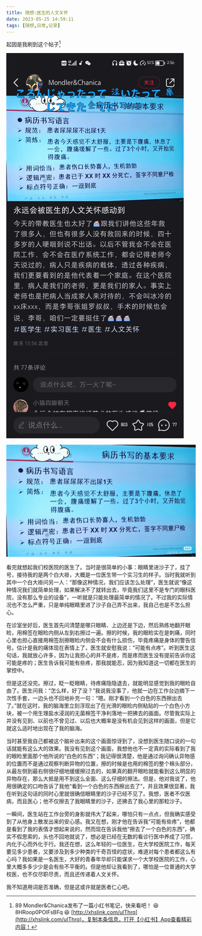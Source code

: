 ```yaml
---
title: 随想:医生的人文关怀
date: 2023-05-25 14:59:11
tags: [随想,日常,记录]
---
```


起因是我刷到这个帖子[^1]

![](./随想-医生的人文关怀_2023-05-25-/postclip.jpg)

![](./随想-医生的人文关怀_2023-05-25-/postimg.jpg)

看完就想起我们校医院的医生了。当时是很简单的小事：眼睛里进沙子了，挂了号，接待我的是两个白大褂，大概是一位医生带一个实习生的样子。当时我就听到其中一个白大褂问另一人：“那像这种情况，我们应该怎么处理”，医生就说“像这种情况我们就简单处理，如果解决不了就转出去，毕竟我们这里不是专门的眼科医院，没有那么专业的设备”，一听就是只能处理最简单的情况了。不过我的实际情况也不怎么严重，只是单纯眼睛里进了沙子自己弄不出来，我自己也是不怎么担心。

在诊室坐好后，医生首先问清楚是哪只眼睛、上边还是下边，然后熟练地翻开眼睑，用棉签在眼睑内侧从左到右擦过一遍。擦的时候，我的眼睑实在是刺痛，同时心里也担心直接用棉签刮擦眼睑内侧会不会有什么损伤，毕竟疼痛是身体的警告信号。估计是我的痛体现在表情上了，医生就安慰我说：“可能有点疼”。听到医生这句话，我就放心许多，因为让我担心的并不是疼，而是疼而医生没有提前告诉你这可能是疼的；医生告诉我可能有些疼，那我就能忍，因为我知道这一切都在医生的掌控中。

但是这还没完。擦过，眨一眨眼睛，待疼痛隐隐退去，就能明显感觉到我的眼睑自由了。医生问我：“怎么样，好了没？”我说我没事了，他就一边在工作台边摘下一次性手套，一边头也不回地补充一句：“嗯。刚才看到一个白色的东西擦出去了。”就在这时，我的脑海里立刻浮现出了在光滑的眼睑内侧粘贴的一个白色小方块，被一个用生理盐水浸润的无菌棉签干净利落地一把拂去的画面。尽管我实际上并没有见到、以前也不曾见过、以后也大概率是没有机会见到这样的画面，但是它就这么适时地出现在了我的脑海。

当时甚至我自己都被这个脑补出来的这个画面惊讶到了，没想到医生随口说的一句话就能有这么大的效果。我没有见到这个画面，我想他也不一定真的实际看到了我的眼睑里面那个他所说的“白色的东西”；我记得很清楚，他是通过询问确认异物感的位置而不是通过观察判断异物的位置，擦的时候是也用的棉签的整个棉头部分，从最左侧到最右侧很仔细地缓缓擦过去的，如果真的翻开眼睑就能看到这么明显的异物存在，那么大抵是用不到这么全面、这么仔细的擦法。但是，他对我说了，他用很确定的口吻告诉了我他“看到一个白色的东西擦出去了”，并且效果很显著，我在听到这句话的同时心里就很确信眼睛里的沙子已经不见了。我想，医者不仅医病，而且医心；他不仅擦去了我眼睛里的沙子，还拂去了我心里的那粒沙子。

一瞬间，医生站在工作台旁的身影就伟大了起来，哪怕只有一点点，但我确实感受到了从他身上散发出来的安心感。我又在想，刚才他在告诉我“可能有些疼”，他都是看到了我的表情才想起来说的，然而现在告诉我他“擦去了一个白色的东西”，确实不假思索的，头也不回地就说了，想必是已经在无数的看诊行医中养成了习惯，内化于心而外化于行。我还在想，这么年轻的一位医生，在大学校医院工作，每天要见多少患者，又要涉及到多少种类的千奇百怪的症状，难道对每个患者都这么有心吗？我如果是一名医生，大好的青春年华却只能谋求一个大学校医院的工作，心里大概多多少少是会有些不平衡的。但是他却让我看到了，哪怕是一位普通的大学校医，也不仅尽职尽责，而且还传递着人文关怀。

我不知道用词是否准确，但是这或许就是医者仁心吧。

[^1]: 89 Mondler&Chanica发布了一篇小红书笔记，快来看吧！ 😆 8HRoop0POlFsBFq 😆 [http://xhslink.com/ulThrq](http://xhslink.com/ulThrq)，复制本条信息，打开【小红书】App查看精彩内容！
